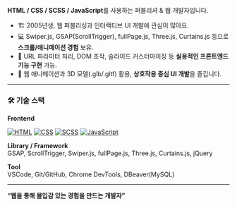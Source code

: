 **HTML / CSS / SCSS / JavaScript**를 사용하는 퍼블리셔 & 웹 개발자입니다.  

- 🏗 2005년생, 웹 퍼블리싱과 인터랙티브 UI 개발에 관심이 많아요.  
- 💻 Swiper.js, GSAP(ScrollTrigger), fullPage.js, Three.js, Curtains.js 등으로 **스크롤/애니메이션 경험** 보유.  
- 🔧 URL 파라미터 처리, DOM 조작, 슬라이드 커스터마이징 등 **실용적인 프론트엔드 기능 구현** 가능.  
- 🎨 웹 애니메이션과 3D 모델(.glb/.gltf) 활용, **상호작용 중심 UI 개발**을 즐깁니다.

---

### 🛠 기술 스택

**Frontend**  

[![HTML](https://img.shields.io/badge/HTML-E34F26?style=for-the-badge&logo=html5&logoColor=white)](https://developer.mozilla.org/ko/docs/Web/HTML)   [![CSS](https://img.shields.io/badge/CSS-1572B6?style=for-the-badge&logo=css3&logoColor=white)](https://developer.mozilla.org/ko/docs/Web/CSS)   [![SCSS](https://img.shields.io/badge/SCSS-CC6699?style=for-the-badge&logo=sass&logoColor=white)](https://sass-lang.com/)  [![JavaScript](https://img.shields.io/badge/JavaScript-F7DF1E?style=for-the-badge&logo=javascript&logoColor=black)](https://developer.mozilla.org/ko/docs/Web/JavaScript)  

**Library / Framework**  
GSAP, ScrollTrigger, Swiper.js, fullPage.js, Three.js, Curtains.js, jQuery  

**Tool**  
VSCode, Git/GitHub, Chrome DevTools, DBeaver(MySQL)

---

**“웹을 통해 몰입감 있는 경험을 만드는 개발자”**
